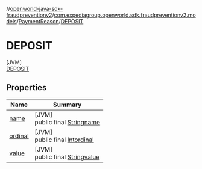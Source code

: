 //[openworld-java-sdk-fraudpreventionv2](../../../../index.md)/[com.expediagroup.openworld.sdk.fraudpreventionv2.models](../../index.md)/[PaymentReason](../index.md)/[DEPOSIT](index.md)

# DEPOSIT

[JVM]\
[DEPOSIT](index.md)

## Properties

| Name | Summary |
|---|---|
| [name](../../-verification-type/_3_-d-s/index.md#-372974862%2FProperties%2F-1883119931) | [JVM]<br>public final [String](https://kotlinlang.org/api/latest/jvm/stdlib/kotlin/-string/index.html)[name](../../-verification-type/_3_-d-s/index.md#-372974862%2FProperties%2F-1883119931) |
| [ordinal](../../-verification-type/_3_-d-s/index.md#-739389684%2FProperties%2F-1883119931) | [JVM]<br>public final [Int](https://kotlinlang.org/api/latest/jvm/stdlib/kotlin/-int/index.html)[ordinal](../../-verification-type/_3_-d-s/index.md#-739389684%2FProperties%2F-1883119931) |
| [value](../-d-e-f-e-r-r-e-d/index.md#-1675200216%2FProperties%2F-1883119931) | [JVM]<br>public final [String](https://kotlinlang.org/api/latest/jvm/stdlib/kotlin/-string/index.html)[value](../-d-e-f-e-r-r-e-d/index.md#-1675200216%2FProperties%2F-1883119931) |
